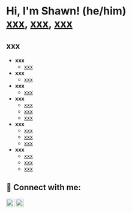 <h1>Hi, I'm Shawn! (he/him)<br/><a href="https://www.linkedin.com/in/sean-bubernak-81917325b">xxx</a>, <a href="https://www.washington.edu/">xxx</a>, <a href="https://sites.google.com/view/bubernakleadershipportfolio/home">xxx</a></h1>

<h2>xxx</h2>

- <b>xxx</b>
  - [xxx](https://github.com/)
- <b>xxx</b>
  - [xxx](INSERTLINK)</b></i>
- <b>xxx</b>
  - [xxx](INSERTLINK)
- <b>xxx</b>
  - [xxx](https://github.com/)
  - [xxx](https://github.com/)
  - [xxx](https://github.com/)
- <b>xxx</b>
  - [xxx](https://github.com/)
  - [xxx](INSERTLINK)
  - [xxx](INSERTLINK)
- <b>xxx</b>
  - [xxx](https://github.com/)
  - [xxx](https://github.com/)
  - [xxx](https://github.com/)

<h2> 🤳 Connect with me:</h2>

[<img align="left" alt="LinkedIn" width="22px" src="https://www.svgrepo.com/show/475661/linkedin-color.svg" />][linkedin]
[<img align="left" alt="YouTube" width="22px" src="https://www.iconsdb.com/icons/preview/red/youtube-3-xxl.png" />][youtube]

[linkedin]: xxx
[youtube]: xxx


